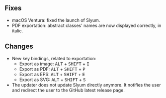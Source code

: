 ## Fixes

* macOS Ventura: fixed the launch of Slyum.
* PDF exportation: abstract classes' names are now displayed correctly, in italic.

## Changes

* New key bindings, related to exportation:
  * Export as image: <kbd>ALT</kbd> + <kbd>SHIFT</kbd> + <kbd>I</kbd>
  * Export as PDF: <kbd>ALT</kbd> + <kbd>SHIFT</kbd> + <kbd>P</kbd>
  * Export as EPS: <kbd>ALT</kbd> + <kbd>SHIFT</kbd> + <kbd>E</kbd>
  * Export as SVG: <kbd>ALT</kbd> + <kbd>SHIFT</kbd> + <kbd>S</kbd>
* The updater does not update Slyum directly anymore. It notifies the user and redirect the user to the GitHub latest release page.